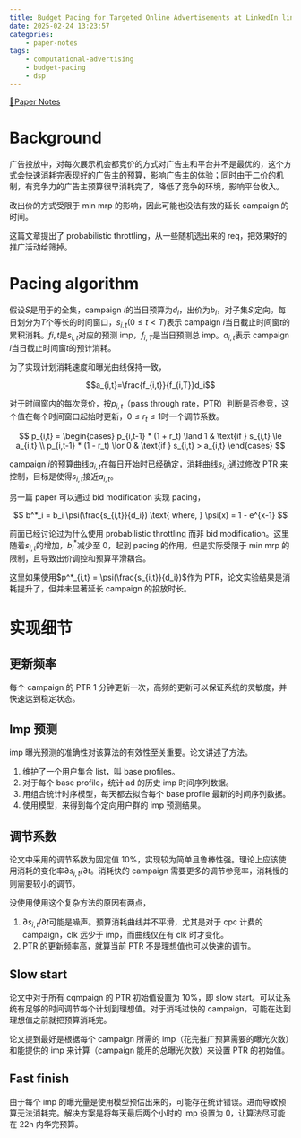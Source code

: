 ```yaml
---
title: Budget Pacing for Targeted Online Advertisements at LinkedIn linkedin-pacing笔记
date: 2025-02-24 13:23:57
categories:
    - paper-notes
tags:
    - computational-advertising
    - budget-pacing
    - dsp
---
```


[📕Paper Notes](/2024/2024-11-02-paper-notes)

# Background

广告投放中，对每次展示机会都竞价的方式对广告主和平台并不是最优的，这个方式会快速消耗完表现好的广告主的预算，影响广告主的体验；同时由于二价的机制，有竞争力的广告主预算很早消耗完了，降低了竞争的环境，影响平台收入。

改出价的方式受限于 min mrp 的影响，因此可能也没法有效的延长 campaign 的时间。

这篇文章提出了 probabilistic throttling，从一些随机选出来的 req，把效果好的推广活动给筛掉。

# Pacing algorithm

假设$S$是用于的全集，campaign $i$的当日预算为$d_i$，出价为$b_i$，对子集$S_i$定向。每日划分为$T$个等长的时间窗口，$s_{i,t}(0\le t \lt T)$表示 campaign $i$当日截止时间窗$t$的累积消耗。$f{i,t}$是$s_{i,t}$对应的预测 imp，$f_{i,T}$是当日预测总 imp。$a_{i,t}$表示 campaign $i$当日截止时间窗$t$的预计消耗。

为了实现计划消耗速度和曝光曲线保持一致，

$$a_{i,t}=\frac{f_{i,t}}{f_{i,T}}d_i$$

对于时间窗内的每次竞价，按$p_{i,t}$（pass through rate，PTR）判断是否参竞，这个值在每个时间窗口起始时更新，$0 \le r_t \le 1$时一个调节系数。

$$
p_{i,t} = \begin{cases} p_{i,t-1} * (1 + r_t) \land 1 & \text{if } s_{i,t} \le a_{i,t} \\ p_{i,t-1} * (1 - r_t) \lor 0 & \text{if } s_{i,t} > a_{i,t} \end{cases}
$$

campaign $i$的预算曲线$a_{i,t}$在每日开始时已经确定，消耗曲线$s_{i,t}$通过修改 PTR 来控制，目标是使得$s_{i,t}$接近$a_{i,t}$。

另一篇 paper 可以通过 bid modification 实现 pacing，

$$
b^*_i = b_i \psi(\frac{s_{i,t}}{d_i}) \text{ where, } \psi(x) = 1 - e^{x-1}
$$

前面已经讨论过为什么使用 probabilistic throttling 而非 bid modification。这里随着$s_{i,t}$的增加，$b^*_i$减少至 0，起到 pacing 的作用。但是实际受限于 min mrp 的限制，且导致出价调控和预算平滑耦合。

这里如果使用$p^*_{i,t} = \psi(\frac{s_{i,t}}{d_i})$作为 PTR，论文实验结果是消耗提升了，但并未显著延长 campaign 的投放时长。

# 实现细节

## 更新频率

每个 campaign 的 PTR 1 分钟更新一次，高频的更新可以保证系统的灵敏度，并快速达到稳定状态。

## Imp 预测

imp 曝光预测的准确性对该算法的有效性至关重要。论文讲述了方法。

1. 维护了一个用户集合 list，叫 base profiles。
2. 对于每个 base profile，统计 ad 的历史 imp 时间序列数据。
3. 用组合统计时序模型，每天都去拟合每个 base profile 最新的时间序列数据。
4. 使用模型，来得到每个定向用户群的 imp 预测结果。

## 调节系数

论文中采用的调节系数为固定值 10%，实现较为简单且鲁棒性强。理论上应该使用消耗的变化率$\partial s_{i,t} / \partial t$。消耗快的 campaign 需要更多的调节参竞率，消耗慢的则需要较小的调节。

没使用使用这个复杂方法的原因有两点，

1. $\partial s_{i,t} / \partial t$可能是噪声。预算消耗曲线并不平滑，尤其是对于 cpc 计费的 campaign，clk 远少于 imp，而曲线仅在有 clk 时才变化。
2. PTR 的更新频率高，就算当前 PTR 不是理想值也可以快速的调节。

## Slow start

论文中对于所有 cqmpaign 的 PTR 初始值设置为 10%，即 slow start。可以让系统有足够的时间调节每个计划到理想值。对于消耗过快的 campaign，可能在达到理想值之前就把预算消耗完。

论文提到最好是根据每个 campaign 所需的 imp（花完推广预算需要的曝光次数）和能提供的 imp 来计算（campaign 能用的总曝光次数）来设置 PTR 的初始值。

## Fast finish

由于每个 imp 的曝光量是使用模型预估出来的，可能存在统计错误。进而导致预算无法消耗完。解决方案是将每天最后两个小时的 imp 设置为 0，让算法尽可能在 22h 内华完预算。
